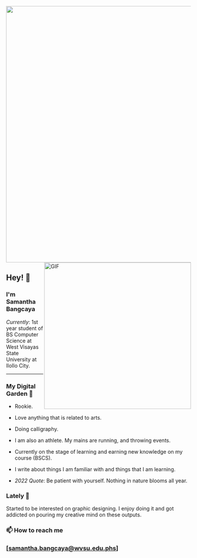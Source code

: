 </h2><img src="https://user-images.githubusercontent.com/90847526/154279380-76f1e148-8fb6-4551-8a7a-da083742fcde.gif" width="700"></h2>

<img align="right" alt="GIF" src="https://user-images.githubusercontent.com/90847526/154283777-a42c5446-c156-45f1-8f65-cebf4102dfd2.gif" width="400"/>

<h2> Hey! 👋

<h3> I'm Samantha Bangcaya </h3>

*Currently*: 1st year student of BS Computer Science at West Visayas State University at IloIlo City.

***

<h3> My Digital Garden 🌱 </h3>

* Rookie.

* Love anything that is related to arts.

* Doing calligraphy.

* I am also an athlete. My mains are running, and throwing events.

* Currently on the stage of learning and earning new knowledge on my course (BSCS).

* I write about things I am familiar with and things that I am learning.

* *2022 Quote*: Be patient with yourself. Nothing in nature blooms all year.

<h3> Lately 💞️ </h3>

Started to be interested on graphic designing. I enjoy doing it and got addicted on pouring my creative mind on these outputs.  

<h3>📫 How to reach me <h3>

[samantha.bangcaya@wvsu.edu.phs]


<!---
svbangcaya/svbangcaya is a ✨ special ✨ repository because its `README.md` (this file) appears on your GitHub profile.
You can click the Preview link to take a look at your changes.
--->
